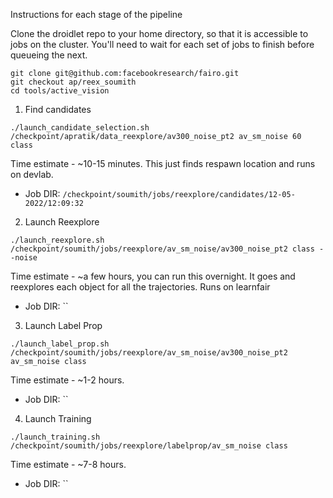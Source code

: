 Instructions for each stage of the pipeline

Clone the droidlet repo to your home directory, so that it is accessible to jobs on the cluster. You'll need to wait for each set of jobs to finish before queueing the next. 
```
git clone git@github.com:facebookresearch/fairo.git
git checkout ap/reex_soumith
cd tools/active_vision
```

1. Find candidates

`./launch_candidate_selection.sh /checkpoint/apratik/data_reexplore/av300_noise_pt2 av_sm_noise 60 class`

Time estimate - ~10-15 minutes. This just finds respawn location and runs on devlab.

- Job DIR: `/checkpoint/soumith/jobs/reexplore/candidates/12-05-2022/12:09:32`

2. Launch Reexplore

`./launch_reexplore.sh /checkpoint/soumith/jobs/reexplore/av_sm_noise/av300_noise_pt2 class --noise`

Time estimate - ~a few hours, you can run this overnight. It goes and reexplores each object for all the trajectories. Runs on learnfair

- Job DIR: ``

3. Launch Label Prop

`./launch_label_prop.sh /checkpoint/soumith/jobs/reexplore/av_sm_noise/av300_noise_pt2 av_sm_noise class`

Time estimate - ~1-2 hours.

- Job DIR: ``

4. Launch Training

`./launch_training.sh /checkpoint/soumith/jobs/reexplore/labelprop/av_sm_noise class`

Time estimate - ~7-8 hours.

- Job DIR: ``

